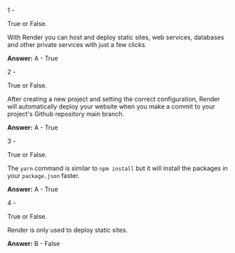 1 -

True or False.

With Render you can host and deploy static sites, web services, databases and other private services with just a few clicks.

**Answer:** A - True

2 -

True or False.

After creating a new project and setting the correct configuration, Render will automatically deploy your website when you make a commit to your project's Github repository main branch.

**Answer:** A - True

3 -

True or False.

The `yarn` command is similar to `npm install` but it will install the packages in your `package.json` faster.

**Answer:** A - True


4 -

True or False.

Render is only used to deploy static sites.

**Answer:** B - False
